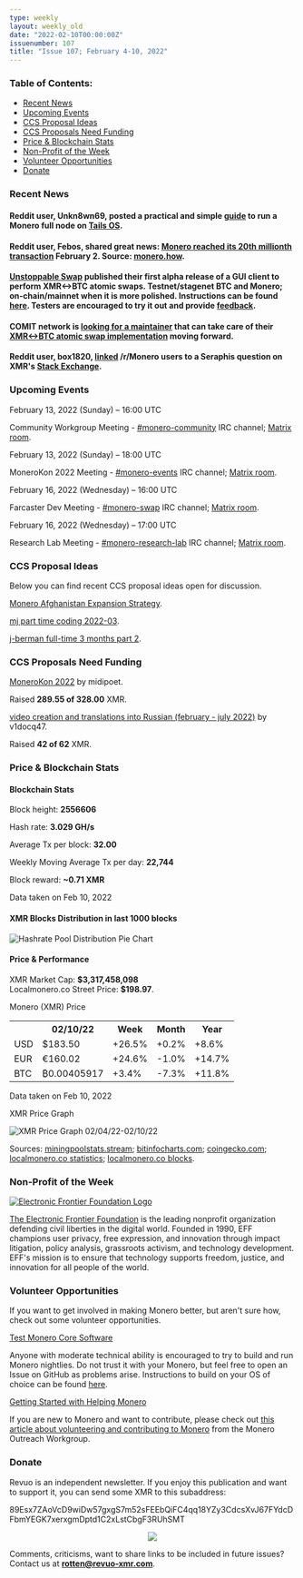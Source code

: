 ```yaml
---
type: weekly
layout: weekly_old
date: "2022-02-10T00:00:00Z"
issuenumber: 107
title: "Issue 107; February 4-10, 2022"
---
```


<h3>Table of Contents:</h3>
<ul class="contents">
    <li><a href="#news">Recent News</a></li>
    <li><a href="#events">Upcoming Events</a></li>
    <li><a href="#ideas">CCS Proposal Ideas</a></li>
    <li><a href="#proposals">CCS Proposals Need Funding</a></li>
    <li><a href="#stats">Price & Blockchain Stats</a></li>
    <li><a href="#merchant">Non-Profit of the Week</a></li>
    <li><a href="#volunteer">Volunteer Opportunities</a></li>
    <li><a href="#donate">Donate</a></li>
</ul>

<h3 id="news">Recent News</h3>

<div class="newsbyte">
    <h4>Reddit user, Unkn8wn69, posted a practical and simple <a href="https://teddit.adminforge.de/r/Monero/comments/sljq4z/how_to_run_a_monero_full_node_on_tails_guide/" target="_blank">guide</a> to run a Monero full node on <a href="https://tails.boum.org/" target="_blank">Tails OS</a>.</h4>
</div>

<div class="newsbyte">
    <h4>Reddit user, Febos, shared great news: <a href="https://teddit.adminforge.de/r/Monero/comments/sltnyx/happy_20th_millionth_transaction_monero/" target="_blank">Monero reached its 20th millionth transaction</a> February 2. Source: <a href="https://www.monero.how/" target="_blank">monero.how</a>.</h4>
</div>

<div class="newsbyte">
    <h4><a href="https://ccs.getmonero.org/proposals/binarybaron-unstoppableswap.html" target="_blank">Unstoppable Swap</a> published their first alpha release of a GUI client to perform XMR<->BTC atomic swaps. Testnet/stagenet BTC and Monero; on-chain/mainnet when it is more polished. Instructions can be found <a href="https://github.com/UnstoppableSwap/unstoppableswap-gui/blob/main/docs/SWAP_TESTNET.md" target="_blank">here</a>. Testers are encouraged to try it out and provide <a href="https://unstoppableswap.aidaform.com/feedback" target="_blank">feedback</a>.</h4>
</div>

<div class="newsbyte">
    <h4>COMIT network is <a href="https://comit.network/blog/2022/02/07/xmr-btc-looking-for-maintainer/" target="_blank">looking for a maintainer</a> that can take care of their <a href="https://github.com/comit-network/xmr-btc-swap/" target="_blank">XMR<->BTC atomic swap implementation</a> moving forward.</h4>
</div>

<div class="newsbyte">
    <h4>Reddit user, box1820, <a href="https://teddit.adminforge.de/r/Monero/comments/smtc0w/pros_and_cons_of_moneros_potential_seraphis/" target="_blank">linked</a> /r/Monero users to a Seraphis question on XMR's <a href="https://monero.stackexchange.com/questions/13494/pros-and-cons-of-moneros-potential-seraphis-protocol-upgrade" target="_blank">Stack Exchange</a>.</h4>
</div>

<h3 id="events">Upcoming Events</h3>

<div class="event">
    <p class="date" markdown="1">February 13, 2022 (Sunday) – 16:00 UTC</p>
    <p markdown="1">Community Workgroup Meeting - <a href="irc://irc.libera.chat/#monero-community" target="_blank">#monero-community</a> IRC channel; <a href="https://matrix.to/#/#monero-community:monero.social" target="_blank">Matrix room</a>.</p>
</div>

<div class="event">
    <p class="date" markdown="1">February 13, 2022 (Sunday) – 18:00 UTC</p>
    <p markdown="1">MoneroKon 2022 Meeting - <a href="irc://irc.libera.chat/#monero-events" target="_blank">#monero-events</a> IRC channel; <a href="https://matrix.to/#/#monero-events:monero.social" target="_blank">Matrix room</a>.</p>
</div>

<div class="event">
    <p class="date" markdown="1">February 16, 2022 (Wednesday) – 16:00 UTC</p>
    <p markdown="1">Farcaster Dev Meeting - <a href="irc://irc.libera.chat/#monero-swap" target="_blank">#monero-swap</a> IRC channel; <a href="https://matrix.to/#/#monero-swap:monero.social" target="_blank">Matrix room</a>.</p>
</div>

<div class="event">
    <p class="date" markdown="1">February 16, 2022 (Wednesday) – 17:00 UTC</p>
    <p markdown="1">Research Lab Meeting - <a href="irc://irc.libera.chat/#monero-research-lab" target="_blank">#monero-research-lab</a> IRC channel; <a href="https://matrix.to/#/#monero-research-lab:monero.social" target="_blank">Matrix room</a>.</p>
</div>

<h3 id="ideas">CCS Proposal Ideas</h3>

<p>Below you can find recent CCS proposal ideas open for discussion.</p>

<div class="proposal">
<p><a href="https://repo.getmonero.org/monero-project/ccs-proposals/-/merge_requests/282" target="_blank">Monero Afghanistan Expansion Strategy</a>.</p>
</div>

<div class="proposal">
<p><a href="https://repo.getmonero.org/monero-project/ccs-proposals/-/merge_requests/283" target="_blank">mj part time coding 2022-03</a>.</p>
</div>

<div class="proposal">
<p><a href="https://repo.getmonero.org/monero-project/ccs-proposals/-/merge_requests/285" target="_blank">j-berman full-time 3 months part 2</a>.</p>
</div>

<h3 id="proposals">CCS Proposals Need Funding</h3>

<div class="proposal">
    <p><a href="https://ccs.getmonero.org/proposals/MoneroKon-2022-CCS.html" target="_blank">MoneroKon 2022</a> by midipoet.</p>
    <p>Raised <b>289.55 of 328.00</b> XMR.</p>
</div>

<div class="proposal">
    <p><a href="https://ccs.getmonero.org/proposals/v1docq47-video-creation-and-translations-into-russian-(february-july-2022).html" target="_blank">video creation and translations into Russian (february - july 2022)</a> by v1docq47.</p>
    <p>Raised <b>42 of 62</b> XMR.</p>
</div>

<h3 id="stats">Price & Blockchain Stats</h3>

<h4 class="stat">Blockchain Stats</h4>

<div class="bcstats">
    <p>Block height: <b>2556606</b></p>
    <p>Hash rate: <b>3.029 GH/s</b></p>
    <p>Average Tx per block: <b>32.00</b></p>
    <p>Weekly Moving Average Tx per day: <b>22,744</b></p>
    <p>Block reward: <b>~0.71 XMR</b></p>
</div>
<p class="note">Data taken on Feb 10, 2022</p>

<h4 class="stat">XMR Blocks Distribution in last 1000 blocks</h4>
<p><img src="/img/hashrate-pool-distribution-0210.png" alt="Hashrate Pool Distribution Pie Chart"/></p>

<h4 class="stat" id="price-stat">Price & Performance</h4>

<div class="price-intro">XMR Market Cap: <b>$3,317,458,098</b><br/>Localmonero.co Street Price: <b>$198.97</b>.</div>

<p class="table-title">Monero (XMR) Price</p>
<table class="price-table">
  <tr class="row1">
    <th></th>
    <th>02/10/22</th>
    <th>Week</th>
    <th>Month</th>
    <th>Year</th>
  </tr>
  <tr>
    <td data-th="XMR to">USD</td>
    <td data-th="02/10/22">$183.50</td>
    <td data-th="Week" class="green">+26.5%</td>
    <td data-th="Month" class="green">+0.2%</td>
    <td data-th="Year" class="green">+8.6%</td>
  </tr>
  <tr class="row3">
    <td data-th="XMR to">EUR</td>
    <td data-th="02/10/22">€160.02</td>
    <td data-th="Week" class="green">+24.6%</td>
    <td data-th="Month" class="red">-1.0%</td>
    <td data-th="Year" class="green">+14.7%</td>
  </tr>
  <tr>
    <td data-th="XMR to">BTC</td>
    <td data-th="02/10/22">₿0.00405917</td>
    <td data-th="Week" class="green">+3.4%</td>
    <td data-th="Month" class="red">-7.3%</td>
    <td data-th="Year" class="green">+11.8%</td>
  </tr>
</table>
<p class="note">Data taken on Feb 10, 2022</p>

<p class="table-title">XMR Price Graph</p>

![XMR Price Graph 02/04/22-02/10/22](/img/weekly-chart-0210.png "XMR Price Graph 02/04/22-02/10/22") 

Sources: <a href="https://miningpoolstats.stream/monero" target="_blank">miningpoolstats.stream</a>; <a href="https://bitinfocharts.com/monero/" target="_blank">bitinfocharts.com</a>; <a href="https://www.coingecko.com/en/coins/monero" target="_blank">coingecko.com</a>; <a href="https://localmonero.co/statistics" target="_blank">localmonero.co statistics</a>; <a href="https://localmonero.co/blocks" target="_blank">localmonero.co blocks</a>.

<h3 id="merchant">Non-Profit of the Week</h3>

<a href="https://www.eff.org/" target="_blank"><img src="/img/eff-logo.png" alt="Electronic Frontier Foundation Logo" class="merchant-img" id="eff"></a>

<a href="https://www.eff.org/about" target="_blank">The Electronic Frontier Foundation</a> is the leading nonprofit organization defending civil liberties in the digital world. Founded in 1990, EFF champions user privacy, free expression, and innovation through impact litigation, policy analysis, grassroots activism, and technology development. EFF's mission is to ensure that technology supports freedom, justice, and innovation for all people of the world.

<h3 id="volunteer">Volunteer Opportunities</h3>

<p>If you want to get involved in making Monero better, but aren't sure how, check out some volunteer opportunities.</p>

<div class="newsbyte">
    <p class="date"><a href="https://github.com/monero-project/monero" target="_blank">Test Monero Core Software</a></p>
    <p>Anyone with moderate technical ability is encouraged to try to build and run Monero nightlies. Do not trust it with your Monero, but feel free to open an Issue on GitHub as problems arise. Instructions to build on your OS of choice can be found <a href="https://github.com/monero-project/monero#compiling-monero-from-source" target="_blank">here</a>. </p>
</div>

<div class="newsbyte">
    <p class="date"><a href="https://github.com/monero-project/monero" target="_blank">Getting Started with Helping Monero</a></p>
    <p>If you are new to Monero and want to contribute, please check out <a href="https://www.monerooutreach.org/stories/getting-started-helping-monero.php" target="_blank">this article about volunteering and contributing to Monero</a> from the Monero Outreach Workgroup. </p>
</div>

<h3 id="donate">Donate</h3>

<p markdown="1">Revuo is an independent newsletter. If you enjoy this publication and want to support it, you can send some XMR to this subaddress:</p>

<p class="address" markdown="1">89Esx7ZAoVcD9wiDw57gxgS7m52sFEEbQiFC4qq18YZy3CdcsXvJ67FYdcDFbmYEGK7xerxgmDptd1C2xLstCbgF3RUhSMT</p>

<p><center><a href="monero:89Esx7ZAoVcD9wiDw57gxgS7m52sFEEbQiFC4qq18YZy3CdcsXvJ67FYdcDFbmYEGK7xerxgmDptd1C2xLstCbgF3RUhSMT" class="qr"><img src="/img/donate-monero.jpg" style="max-width: 200px;"/></a></center></p>

Comments, criticisms, want to share links to be included in future issues? Contact us at **rotten@revuo-xmr.com**.
